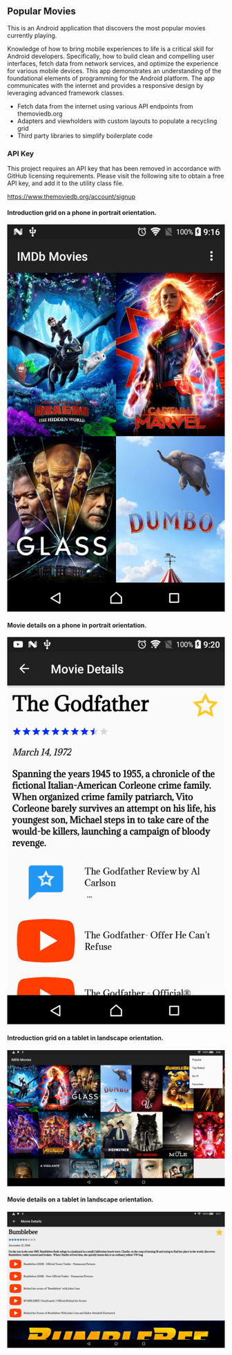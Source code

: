 ## Popular Movies

This is an Android application that discovers the most popular movies currently playing.

Knowledge of how to bring mobile experiences to life is a critical skill for Android developers. Specifically, how to build clean and compelling user interfaces, fetch data from network services, and optimize the experience for various mobile devices. This app demonstrates an understanding of the foundational elements of programming for the Android platform. The app communicates with the internet and provides a responsive design by leveraging advanced framework classes.

- Fetch data from the internet using various API endpoints from themoviedb.org
- Adapters and viewholders with custom layouts to populate a recycling grid
- Third party libraries to simplify boilerplate code

### API Key

This project requires an API key that has been removed in accordance with GitHub licensing requirements. Please visit the following site to obtain a free API key, and add it to the utility class file.

https://www.themoviedb.org/account/signup

#### Introduction grid on a phone in portrait orientation.
#### ![](demo/phone_port.png)

#### Movie details on a phone in portrait orientation.
#### ![](demo/phone_port_detail.png)

#### Introduction grid on a tablet in landscape orientation.
#### ![](demo/tablet_land.png)

#### Movie details on a tablet in landscape orientation.
#### ![](demo/tablet_land_detail.png)
